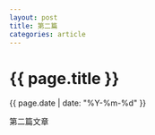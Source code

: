 ```yaml
---
layout: post
title: 第二篇
categories: article
---
```

<h1>{{ page.title }}</h1>
<p>{{ page.date | date: "%Y-%m-%d" }}</p>
<p>第二篇文章</p>
